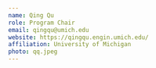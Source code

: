 ```yaml
---
name: Qing Qu
role: Program Chair
email: qingqu@umich.edu
website: https://qingqu.engin.umich.edu/
affiliation: University of Michigan
photo: qq.jpeg
---
```

